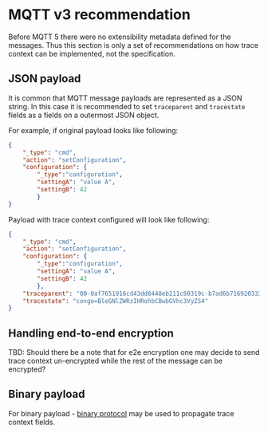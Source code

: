# MQTT v3 recommendation

Before MQTT 5 there were no extensibility metadata defined for the messages. Thus
this section is only a set of recommendations on how trace context can be
implemented, not the specification.

## JSON payload

It is common that MQTT message payloads are represented as a JSON string. In this case
it is recommended to set `traceparent` and `tracestate` fields as a fields on a
outermost JSON object.

For example, if original payload looks like following:

``` json
{
    "_type": "cmd",
    "action": "setConfiguration",
    "configuration": {
        "_type":"configuration",
        "settingA": "value A",
        "settingB": 42
        }
}
```

Payload with trace context configured will look like following:

``` json
{
    "_type": "cmd",
    "action": "setConfiguration",
    "configuration": {
        "_type":"configuration",
        "settingA": "value A",
        "settingB": 42
        },
    "traceparent": "00-0af7651916cd43dd8448eb211c80319c-b7ad6b7169203331-01",
    "tracestate": "congo=BleGNlZWRzIHRohbCBwbGVhc3VyZS4"
}
```

## Handling end-to-end encryption

TBD: Should there be a note that for e2e encryption one may decide to send trace
context un-encrypted while the rest of the message can be encrypted?

## Binary payload

For binary payload - [binary protocol](..\extension-binary.html) may be used to
propagate trace context fields.
